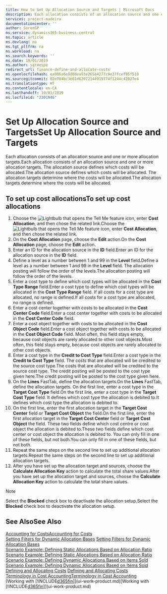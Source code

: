 ```yaml
---
title: How to Set Up Allocation Source and Targets | Microsoft Docs
description: Each allocation consists of an allocation source and one or more allocation targets. The allocation source defines which costs will be allocated. The allocation targets determine where the costs will be allocated.
services: project-madeira
documentationcenter: ''
author: SorenGP
ms.service: dynamics365-business-central
ms.topic: article
ms.devlang: na
ms.tgt_pltfrm: na
ms.workload: na
ms.search.keywords: ''
ms.date: 10/01/2019
ms.author: sgroespe
redirect_url: finance-define-and-allocate-costs
ms.openlocfilehash: ea906a6e8d0dea93e265a4277c9e37fcef95f510
ms.sourcegitcommit: 02e704bc3e01d62072144919774f1244c42827e4
ms.translationtype: HT
ms.contentlocale: en-CA
ms.lasthandoff: 10/01/2019
ms.locfileid: "2301946"
---
```

# <a name="set-up-allocation-source-and-targets"></a><span data-ttu-id="91a9a-105">Set Up Allocation Source and Targets</span><span class="sxs-lookup"><span data-stu-id="91a9a-105">Set Up Allocation Source and Targets</span></span>
<span data-ttu-id="91a9a-106">Each allocation consists of an allocation source and one or more allocation targets.</span><span class="sxs-lookup"><span data-stu-id="91a9a-106">Each allocation consists of an allocation source and one or more allocation targets.</span></span> <span data-ttu-id="91a9a-107">The allocation source defines which costs will be allocated.</span><span class="sxs-lookup"><span data-stu-id="91a9a-107">The allocation source defines which costs will be allocated.</span></span> <span data-ttu-id="91a9a-108">The allocation targets determine where the costs will be allocated.</span><span class="sxs-lookup"><span data-stu-id="91a9a-108">The allocation targets determine where the costs will be allocated.</span></span>  

## <a name="to-set-up-cost-allocations"></a><span data-ttu-id="91a9a-109">To set up cost allocations</span><span class="sxs-lookup"><span data-stu-id="91a9a-109">To set up cost allocations</span></span>  
1.  <span data-ttu-id="91a9a-110">Choose the ![Lightbulb that opens the Tell Me feature](media/ui-search/search_small.png "Tell me what you want to do") icon, enter **Cost Allocation**, and then chose the related link.</span><span class="sxs-lookup"><span data-stu-id="91a9a-110">Choose the ![Lightbulb that opens the Tell Me feature](media/ui-search/search_small.png "Tell me what you want to do") icon, enter **Cost Allocation**, and then chose the related link.</span></span>  
2.  <span data-ttu-id="91a9a-111">On the **Cost Allocation** page, choose the **Edit** action.</span><span class="sxs-lookup"><span data-stu-id="91a9a-111">On the **Cost Allocation** page, choose the **Edit** action.</span></span>  
3.  <span data-ttu-id="91a9a-112">Enter an ID for the allocation source in the **ID** field.</span><span class="sxs-lookup"><span data-stu-id="91a9a-112">Enter an ID for the allocation source in the **ID** field.</span></span>  
4.  <span data-ttu-id="91a9a-113">Define a level as a number between 1 and 99 in the **Level** field.</span><span class="sxs-lookup"><span data-stu-id="91a9a-113">Define a level as a number between 1 and 99 in the **Level** field.</span></span> <span data-ttu-id="91a9a-114">The allocation posting will follow the order of the levels.</span><span class="sxs-lookup"><span data-stu-id="91a9a-114">The allocation posting will follow the order of the levels.</span></span>  
5.  <span data-ttu-id="91a9a-115">Enter a cost type to define which cost types will be allocated in the **Cost Type Range** field.</span><span class="sxs-lookup"><span data-stu-id="91a9a-115">Enter a cost type to define which cost types will be allocated in the **Cost Type Range** field.</span></span> <span data-ttu-id="91a9a-116">If all costs for a cost type are allocated, no range is defined.</span><span class="sxs-lookup"><span data-stu-id="91a9a-116">If all costs for a cost type are allocated, no range is defined.</span></span>  
6.  <span data-ttu-id="91a9a-117">Enter a cost center together with costs to be allocated in the **Cost Center Code** field.</span><span class="sxs-lookup"><span data-stu-id="91a9a-117">Enter a cost center together with costs to be allocated in the **Cost Center Code** field.</span></span>  
7.  <span data-ttu-id="91a9a-118">Enter a cost object together with costs to be allocated in the **Cost Object Code** field.</span><span class="sxs-lookup"><span data-stu-id="91a9a-118">Enter a cost object together with costs to be allocated in the **Cost Object Code** field.</span></span> <span data-ttu-id="91a9a-119">Most often, this field stays empty, because cost objects are rarely allocated to other cost objects.</span><span class="sxs-lookup"><span data-stu-id="91a9a-119">Most often, this field stays empty, because cost objects are rarely allocated to other cost objects.</span></span>  
8.  <span data-ttu-id="91a9a-120">Enter a cost type in the **Credit to Cost Type** field.</span><span class="sxs-lookup"><span data-stu-id="91a9a-120">Enter a cost type in the **Credit to Cost Type** field.</span></span> <span data-ttu-id="91a9a-121">The costs that are allocated will be credited to the source cost type.</span><span class="sxs-lookup"><span data-stu-id="91a9a-121">The costs that are allocated will be credited to the source cost type.</span></span> <span data-ttu-id="91a9a-122">The credit posting will be posted to the cost type given here.</span><span class="sxs-lookup"><span data-stu-id="91a9a-122">The credit posting will be posted to the cost type given here.</span></span>  
9. <span data-ttu-id="91a9a-123">On the **Lines** FastTab, define the allocation targets.</span><span class="sxs-lookup"><span data-stu-id="91a9a-123">On the **Lines** FastTab, define the allocation targets.</span></span> <span data-ttu-id="91a9a-124">On the first line, enter a cost type in the **Target Cost Type** field.</span><span class="sxs-lookup"><span data-stu-id="91a9a-124">On the first line, enter a cost type in the **Target Cost Type** field.</span></span> <span data-ttu-id="91a9a-125">It defines which cost type the allocation is debited to.</span><span class="sxs-lookup"><span data-stu-id="91a9a-125">It defines which cost type the allocation is debited to.</span></span>  
10. <span data-ttu-id="91a9a-126">On the first line, enter the first allocation target in the **Target Cost Center** field or **Target Cost Object** the field.</span><span class="sxs-lookup"><span data-stu-id="91a9a-126">On the first line, enter the first allocation target in the **Target Cost Center** field or **Target Cost Object** the field.</span></span> <span data-ttu-id="91a9a-127">These two fields define which cost centre or cost object the allocation is debited to.</span><span class="sxs-lookup"><span data-stu-id="91a9a-127">These two fields define which cost center or cost object the allocation is debited to.</span></span> <span data-ttu-id="91a9a-128">You can only fill in one of these fields, but not both.</span><span class="sxs-lookup"><span data-stu-id="91a9a-128">You can only fill in one of these fields, but not both.</span></span>  
11. <span data-ttu-id="91a9a-129">Repeat the same steps on the second line to set up additional allocation targets.</span><span class="sxs-lookup"><span data-stu-id="91a9a-129">Repeat the same steps on the second line to set up additional allocation targets.</span></span>  
12. <span data-ttu-id="91a9a-130">After you have set up the allocation target and sources, choose the **Calculate Allocation Key** action to calculate the total share values.</span><span class="sxs-lookup"><span data-stu-id="91a9a-130">After you have set up the allocation target and sources, choose the **Calculate Allocation Key** action to calculate the total share values.</span></span>  

> [!NOTE]  
>  <span data-ttu-id="91a9a-131">Select the **Blocked** check box to deactivate the allocation setup.</span><span class="sxs-lookup"><span data-stu-id="91a9a-131">Select the **Blocked** check box to deactivate the allocation setup.</span></span>  

## <a name="see-also"></a><span data-ttu-id="91a9a-132">See Also</span><span class="sxs-lookup"><span data-stu-id="91a9a-132">See Also</span></span>  
[<span data-ttu-id="91a9a-133">Accounting for Costs</span><span class="sxs-lookup"><span data-stu-id="91a9a-133">Accounting for Costs</span></span>](finance-manage-cost-accounting.md)  
 <span data-ttu-id="91a9a-134">[Setting Filters for Dynamic Allocation Bases](finance-setting-filters-for-dynamic-allocation-bases.md) </span><span class="sxs-lookup"><span data-stu-id="91a9a-134">[Setting Filters for Dynamic Allocation Bases](finance-setting-filters-for-dynamic-allocation-bases.md) </span></span>  
 <span data-ttu-id="91a9a-135">[Scenario Example: Defining Static Allocations Based on Allocation Ratio](finance-scenario-example-defining-static-allocations-based-on-allocation-ratio.md) </span><span class="sxs-lookup"><span data-stu-id="91a9a-135">[Scenario Example: Defining Static Allocations Based on Allocation Ratio](finance-scenario-example-defining-static-allocations-based-on-allocation-ratio.md) </span></span>  
 <span data-ttu-id="91a9a-136">[Scenario Example: Defining Dynamic Allocations Based on Items Sold](finance-scenario-example-defining-dynamic-allocations-based-on-items-sold.md) </span><span class="sxs-lookup"><span data-stu-id="91a9a-136">[Scenario Example: Defining Dynamic Allocations Based on Items Sold](finance-scenario-example-defining-dynamic-allocations-based-on-items-sold.md) </span></span>  
 <span data-ttu-id="91a9a-137">[Defining and Allocating Costs](finance-define-and-allocate-costs.md) </span><span class="sxs-lookup"><span data-stu-id="91a9a-137">[Defining and Allocating Costs](finance-define-and-allocate-costs.md) </span></span>  
 [<span data-ttu-id="91a9a-138">Terminology in Cost Accounting</span><span class="sxs-lookup"><span data-stu-id="91a9a-138">Terminology in Cost Accounting</span></span>](finance-terminology-in-cost-accounting.md)  
 <span data-ttu-id="91a9a-139">[Working with [!INCLUDE[d365fin](includes/d365fin_md.md)]](ui-work-product.md)</span><span class="sxs-lookup"><span data-stu-id="91a9a-139">[Working with [!INCLUDE[d365fin](includes/d365fin_md.md)]](ui-work-product.md)</span></span>
